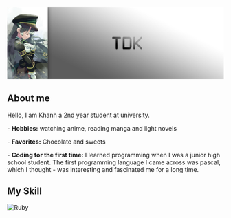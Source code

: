 ![TDK_SUZUSHIRO_C1267](https://github.com/duykhanhrk/duykhanhrk/blob/re-br/Assets/bn_00.png)

## About me
<p>Hello, I am Khanh a 2nd year student at university.</p>
<p>- <b>Hobbies:</b> watching anime, reading manga and light novels</p>
<p>- <b>Favorites:</b> Chocolate and sweets</p>
<p>- <b>Coding for the first time:</b> I learned programming when I was a junior high school student. The first programming language I came across was pascal, which I thought - was interesting and fascinated me for a long time.</p>

## My Skill
![Ruby](https://img.shields.io/badge/ruby-★★★-lightgrey?labelColor=3776AB&logo=Ruby&style=for-the-badge&logoColor=red)
